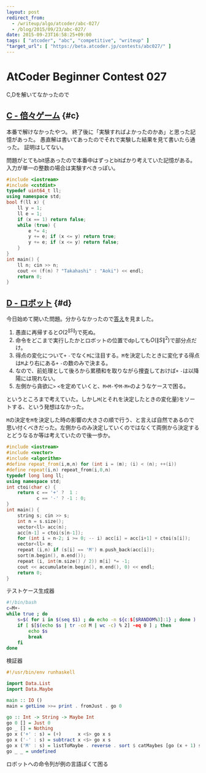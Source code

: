 ```yaml
---
layout: post
redirect_from:
  - /writeup/algo/atcoder/abc-027/
  - /blog/2015/09/23/abc-027/
date: 2015-09-23T16:58:25+09:00
tags: [ "atcoder", "abc", "competitive", "writeup" ]
"target_url": [ "https://beta.atcoder.jp/contests/abc027/" ]
---
```


# AtCoder Beginner Contest 027

C,Dを解いてなかったので

<!-- more -->

## [C - 倍々ゲーム](https://beta.atcoder.jp/contests/abc027/tasks/abc027_c) {#c}

本番で解けなかったやつ。
終了後に「実験すればよかったのかあ」と思った記憶があった。
愚直解は書いてあったのでそれで実験した結果を見て書いたら通った。
証明はしてない。

問題がとてもbit感あったので本番中はずっとbitばかり考えていた記憶がある。入力が単一の整数の場合は実験すべきっぽい。

``` c++
#include <iostream>
#include <cstdint>
typedef uint64_t ll;
using namespace std;
bool f(ll x) {
    ll y = 1;
    ll e = 1;
    if (x == 1) return false;
    while (true) {
        e *= 4;
        y += e; if (x <= y) return true;
        y += e; if (x <= y) return false;
    }
}
int main() {
    ll n; cin >> n;
    cout << (f(n) ? "Takahashi" : "Aoki") << endl;
    return 0;
}
```


## [D - ロボット](https://beta.atcoder.jp/contests/abc027/tasks/abc027_d) {#d}

今日始めて開いた問題。分からなかったので[答え](http://www.slideshare.net/chokudai/abc027)を見ました。

1.  愚直に再帰すると$O(2^{\|S\|})$で死ぬ。
2.  命令をどこまで実行したかとロボットの位置でdpしても$O(\|S\|^2)$で部分点だけ。
3.  得点の変化について`+` `-`でなく`M`に注目する。`M`を決定したときに変化する得点は`M`より右にある`+` `-`の数のみで決まる。
4.  なので、前処理として後ろから累積和を取りながら捜査しておけば`+` `-`は以降陽には現れない。
5.  左側から貪欲に`>` `<`を定めていくと、`M+M-`や`M-M+`のようなケースで困る。

というところまで考えていた。しかし`M`(とそれを決定したときの変化量)をソートする、という発想はなかった。

`M`の決定を`M`を決定した時の影響の大きさの順で行う、と言えば自然であるので思い付くべきだった。左側からのみ決定していくのではなくて両側から決定するとどうなるか等は考えていたので後一歩か。


``` c++
#include <iostream>
#include <vector>
#include <algorithm>
#define repeat_from(i,m,n) for (int i = (m); (i) < (n); ++(i))
#define repeat(i,n) repeat_from(i,0,n)
typedef long long ll;
using namespace std;
int ctoi(char c) {
    return c == '+' ?  1 :
           c == '-' ? -1 : 0;
}
int main() {
    string s; cin >> s;
    int n = s.size();
    vector<ll> acc(n);
    acc[n-1] = ctoi(s[n-1]);
    for (int i = n-2; i >= 0; -- i) acc[i] = acc[i+1] + ctoi(s[i]);
    vector<ll> m;
    repeat (i,n) if (s[i] == 'M') m.push_back(acc[i]);
    sort(m.begin(), m.end());
    repeat (i, int(m.size() / 2)) m[i] *= -1;
    cout << accumulate(m.begin(), m.end(), 0) << endl;
    return 0;
}
```

テストケース生成器

``` sh
#!/bin/bash
c=M+-
while true ; do
    s=$( for i in $(seq $1) ; do echo -n ${c:$[$RANDOM%3]:1} ; done )
    if [ $[$(echo $s | tr -cd M | wc -c) % 2] -eq 0 ] ; then
        echo $s
        break
    fi
done
```

検証器

``` haskell
#!/usr/bin/env runhaskell

import Data.List
import Data.Maybe

main :: IO ()
main = getLine >>= print . fromJust . go 0

go :: Int -> String -> Maybe Int
go 0 [] = Just 0
go _ [] = Nothing
go x ('+' : s) = (+)      x <$> go x s
go x ('-' : s) = subtract x <$> go x s
go x ('M' : s) = listToMaybe . reverse . sort $ catMaybes [go (x + 1) s, go (x - 1) s]
go _ _ = undefined
```

ロボットへの命令列が例の言語ぽくて困る
